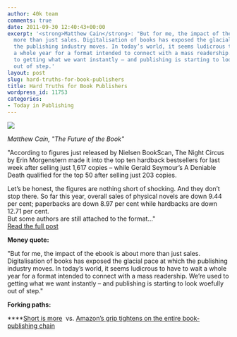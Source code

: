 ```yaml
---
author: 40k team
comments: true
date: 2011-09-30 12:40:43+00:00
excerpt: '<strong>Matthew Cain</strong>: "But for me, the impact of the ebook is about
  more than just sales. Digitalisation of books has exposed the glacial pace at which
  the publishing industry moves. In today’s world, it seems ludicrous to have to wait
  a whole year for a format intended to connect with a mass readership. We’re used
  to getting what we want instantly – and publishing is starting to look woefully
  out of step.'
layout: post
slug: hard-truths-for-book-publishers
title: Hard Truths for Book Publishers
wordpress_id: 11753
categories:
- Today in Publishing
---
```


![](http://www.40kbooks.com/wp-content/uploads/Publishing1.jpg)

_Matthew Cain, "The Future of the Book"_

"According to figures just released by Nielsen BookScan, The Night Circus by Erin Morgenstern made it into the top ten hardback bestsellers for last week after selling just 1,617 copies – while Gerald Seymour’s A Deniable Death qualified for the top 50 after selling just 203 copies.

Let’s be honest, the figures are nothing short of shocking. And they don’t stop there. So far this year, overall sales of physical novels are down 9.44 per cent; paperbacks are down 8.97 per cent while hardbacks are down 12.71 per cent.  
But some authors are still attached to the format..."  
[Read the full post](http://blogs.channel4.com/culture/hard-truths-book-publishers/1694)

**Money quote:**

"But for me, the impact of the ebook is about more than just sales. Digitalisation of books has exposed the glacial pace at which the publishing industry moves. In today’s world, it seems ludicrous to have to wait a whole year for a format intended to connect with a mass readership. We’re used to getting what we want instantly – and publishing is starting to look woefully out of step."

**Forking paths:**

****[Short is more](http://publishingperspectives.com/2011/09/italy-40k-books-no-paper-no-problem/)  vs. [Amazon’s grip tightens on the entire book-publishing chain](http://ow.ly/6GmZe)
